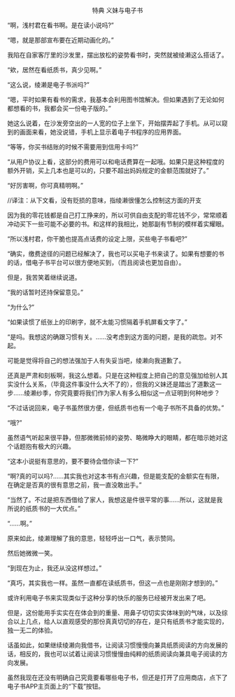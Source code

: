 <p align="center">特典 义妹与电子书</p>

“啊，浅村君在看书啊。是在读小说吗?”

“嗯，就是那部宣布要在近期动画化的。”

我陷在自家客厅里的沙发里，摆出放松的姿势看书时，突然就被绫濑这么搭话了。

“欸，居然在看纸质书，真少见啊。”

“这么说，绫濑是电子书派吗?”

“嗯，平时如果有看书的需求，我基本会利用图书馆解决。但如果遇到了无论如何都想看的书，我都会买一份电子版的。”

她这么说着，在沙发旁空出的一人宽的位子上坐下，开始摆弄起了手机。从可以窥到的画面来看，她没说错，手机上显示着电子书程序的应用界面。

“等等，你买书结账的时候不需要用到信用卡吗?”

“从用户协议上看，这部分的费用可以和电话费算在一起哦。如果只是这种程度的额外开销，买上几本也是可以的，只要不超出妈妈规定的金额范围就好了。”

“好厉害啊，你可真精明啊。”

//译注：从下文看，没有贬损的意味，指绫濑很懂怎么控制这方面的开支

因为我的零花钱都是自己打工挣来的，所以可供自由支配的零花钱不少，常常顺着冲动买下一些可能不必要的书。和这样的我相比，她那副有节制的模样着实耀眼。

“所以浅村君，你干脆也提高点话费的设定上限，买些电子书看吧?”

“确实，缴费途径的问题已经解决了，我也可以买电子书来读了。如果有想要的书的话，借电子书平台可以很方便地买到，（而且阅读也更加自由）。

但是，我苦笑着继续说道。

“我的话暂时还持保留意见。”

“为什么?”

“如果读惯了纸张上的印刷字，就不太能习惯隔着手机屏看文字了。”

“是吗。我想这的确跟习惯有关。……没考虑到这方面的问题，是我的疏忽。对不起。

可能是觉得将自己的想法强加于人有失妥当吧，绫濑向我道歉了。

还真是严肃和刻板啊，我这么想着。只是在这种程度上把自己的意见强加给别人其实没什么关系，（毕竟这件事没什么大不了的），但我的义妹还是踏出了道歉这一步……绫濑纱季，你究竟要将我们作为家人有多么相似这一点证明到何种地步？

“不过话说回来，电子书虽然很方便，但纸质书也有一个电子书所不具备的优势。”

“哦?”

虽然语气听起来很平静，但那微微前倾的姿势、略微睁大的眼睛，都在暗示她对这个话题抱有极大的兴趣。

“这本小说挺有意思的，要不要待会借你读一下?”

“啊?真的可以吗?……其实我也对这本书有点兴趣，但是能支配的金额实在有限，在确定是否真的很有意思之前，我一直没敢出手。”

“当然了。不过是把东西借给了家人，我想这是件很平常的事……所以，这就是我所说的纸质书的一大优点。”

“……啊。”

原来如此，绫濑理解了我的意思，轻轻呼出一口气，表示赞同。

然后她微微一笑。

“到现在为止，我还从没这样想过。”

“真巧，其实我也一样。虽然一直都在读纸质书，但这一点也是刚刚才想到的。”

或许利用电子书来实现类似于这种分享的快乐的服务已经被开发出来了吧。

但是，这份能用手实实在在体会到的重量、用鼻子切切实实体味到的气味，以及综合以上几点，给人以直观感受的那份真真切切的存在，是只有纸质书才能实现的，独一无二的体验。

话虽如此，如果继续绫濑向我借书，让阅读习惯慢慢向兼具纸质阅读的方向发展的话，相反的，我也可以试着让阅读习惯慢慢由纯粹的纸质阅读向兼具电子阅读的方向发展。

虽然我现在还没有明确自己究竟要看哪些电子书，但还是打开了应用商店，点下了电子书APP主页面上的“下载”按钮。

